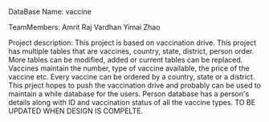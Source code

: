 

DataBase Name:
vaccine

TeamMembers:
Amrit Raj Vardhan
Yimai Zhao

Project description:
This project is based on vaccination drive. This project has multiple tables that are vaccines, country, state, district, person order. More tables can be modified, added or current tables can be replaced. Vaccines maintain the number, type of vaccine available, the price of the vaccine etc. Every vaccine can be ordered by a country, state or a district. This prject hopes to push the vaccination drive and probably can be used to maintain a while database for the users. Person database has a person's details along with ID and vaccination status of all the vaccine types. TO BE UPDATED WHEN DESIGN IS COMPELTE.


